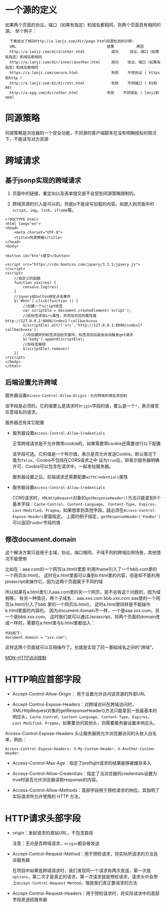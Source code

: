 # 一个源的定义

如果两个页面的协议，端口（如果有指定）和域名都相同，则两个页面具有相同的源。
举个例子：

```
  下表给出了相对http://a.lanjz.com/dir/page.html同源检测的示例: 
  URL                                         结果          原因
  http://a.lanjz.com/dir2/other.html            成功     协议，端口（如果有指定）和域名都相同
  http://a.lanjz.com/dir/inner/another.html     成功    协议，端口（如果有指定）和域名都相同 
  https://a.lanjz.com/secure.html               失败    不同协议 ( https和http )
  http://a.lanjz.com:81/dir/etc.html            失败    不同端口 ( 81和80)
  http://a.opq.com/dir/other.html             失败    不同域名 ( lanjz和opq)
```

# 同源策略

同源策略是浏览器的一个安全功能，不同源的客户端脚本在没有明确授权的情况下，不能读写对方资源

# 跨域请求

## 基于jsonp实现的跨域请求

1. 页面中的链接，重定向以及表单提交是不会受到同源策略限制的。

2. 跨域资源的引入是可以的。但是js不能读写加载的内容。如嵌入到页面中的
`script`，`img`，`link`，`iframe`等。

```
<!DOCTYPE html>
<html lang="en">
<head>
    <meta charset="UTF-8">
    <title>同源策略</title>
</head>
<body>

<button id="btn">提交</button>

<script src="https://cdn.bootcss.com/jquery/3.3.1/jquery.js">    </script>
<script>
    //自定义的函数
    function xxx(res) {
        console.log(res)
    }
    //jquery给button绑定点击事件
    $('#btn').click(function () {
        //创建一个script标签
        var scriptEle = document.createElement('script');
        //给标签添加src属性，并添加对应的属性值    http://127.0.0.1:8000/index1？callback=xxx
        $(scriptEle).attr('src','http://127.0.0.1:8000/index1?callback=xxx');
        //将创建好的标签添加到页面中，标签添加后就会自动触发get请求
        $('body').append(scriptEle);
        //将标签移除
        $(scriptEle).remove()
    })
</script>
</body>
</html>
```

## 后端设置允许跨域

服务器设置`Access-Control-Allow-Origin：允许跨域的域名添加到`

该字段是必须的。它的值要么是请求时`Origin`字段的值，要么是一个`*`，表示接受任意域名的请求。

服务器还有其它配置

- 服务器设置`Access-Control-Allow-Credentials`

  正常跨域请求是不允许携带cookie的，如果需要带cookie还需要进行以下配置
  
  该字段可选。它的值是一个布尔值，表示是否允许发送Cookie。默认情况下值为`false`，Cookie不包括在CORS请求之中
  设为`true`后，即表示服务器明确许可，Cookie可以包含在请求中，一起发给服务器。
  
  服务器设置之后，前端请求还需要配置`withCredentials`属性

- 服务器设置`Access-Control-Allow-Credentials`

  CORS请求时，`XMLHttpRequest`对象的`getResponseHeader()`方法只能拿到6个基本字段：`Cache-Control`、`Content-Language`、
  `Content-Type`、`Expires`、`Last-Modified`、`Pragma`。如果想拿到其他字段，就必须在`Access-Control-Expose-Headers`里面指定。
  上面的例子指定，`getResponseHeader('FooBar')`可以返回`FooBar`字段的值
  
## 修改document.domain

这个解决方案只适用于主域，协议，端口相同，子域不同的跨域应用场景。其他情况不能使用

比如在：aaa.com的一个网页(a.html)里面 利用iframe引入了一个bbb.com里的一个网页(b.html)。
这时在a.html里面可以看到b.html里的内容，但是却不能利用javascript来操作它。因为这两个页面属于不同的域

所以如果在a.html里引入aaa.com里的另一个网页，是不会有这个问题的，因为域相等。
有另一种情况，两个子域名：
aaa.xxx.com
bbb.xxx.com
aaa里的一个网页(a.html)引入了bbb 里的一个网页(b.html)，
这时a.html里同样是不能操作b.html里面的内容的。
因为document.domain不一样，一个是aaa.xxx.com，另一个是bbb.xxx.com。
这时我们就可以通过Javascript，将两个页面的domain改成一样的，需要在a.html里与b.html里都加入：

```
代码如下:
document.domain = "xxx.com";
```

这样这两个页面就可以互相操作了。也就是实现了同一基础域名之间的"跨域"。

[MDN-HTTP访问控制](https://developer.mozilla.org/zh-CN/docs/Web/HTTP/Access_control_CORS) 

# HTTP响应首部字段

- Accept-Control-Allow-Origin： 用于设置允许访问该资源的外部URL

- Accept-Control-Expose-Headers：对跨域访问在跨域访问时，XMLHttpRequest对象的getResponseHeader()方法只能拿到一些最基本的响应头，`Cache-Contro`l、`Content-Language`、`Content-Type`、`Expires`、`Last-Modified、Pragma`，如果要访问其他头，则需要服务器设置本响应头。

Access-Control-Expose-Headers 头让服务器把允许浏览器访问的头放入白名单，例如：

```
Access-Control-Expose-Headers: X-My-Custom-Header, X-Another-Custom-Header
```
- Access-Control-Max-Age：指定了preflight请求的结果能够被缓存多久

- Access-Control-Allow-Credentials：指定了当浏览器的credentials设置为true时是否允许浏览器读取response的内容。

- Access-Control-Allow-Methods：首部字段用于预检请求的响应。其指明了实际请求所允许使用的 HTTP 方法。

# HTTP请求头部字段

- origin：发起请求的源站URL，不包含路径
   
  注意：无论是否跨域请求，`origin`都会被发送

- Accept-Control-Request-Method：用于预检请求，将实际所请求的方法告诉服务器

  在项目中如果是跨域请求时，我们发现同一个请求有两次发送，第一次是`options`，第二次才是真正的请求。第一次请求就是预检请求，请求头中会带上`Accept-Control-Request-Method`，值是我们真正要请求的方法

- Accept-Control-Request-Headers：用于预检请求时，将实际请求中的首部字段发送给服务器



